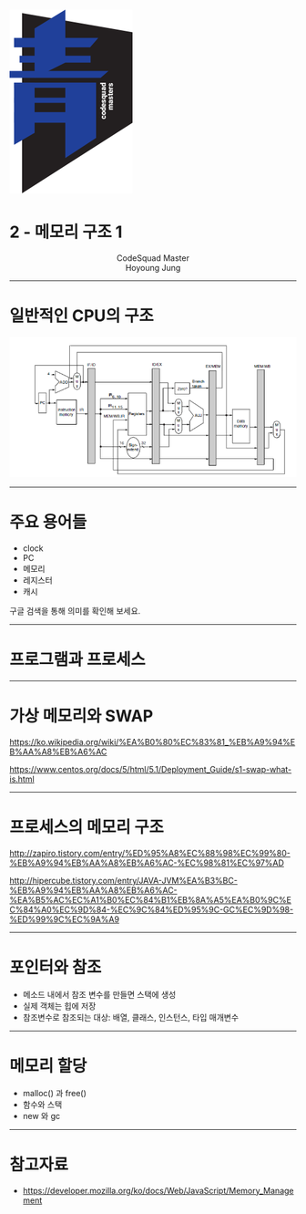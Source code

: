# ![30%](images/img_blue.png)
# 2 - 메모리 구조 1
<p align='center'>
CodeSquad Master <br>
Hoyoung Jung
</p>

---
<!-- page_number: true -->
# 일반적인 CPU의 구조
![](images/cpu.png)

---
# 주요 용어들
- clock
- PC
- 메모리
- 레지스터
- 캐시

구글 검색을 통해 의미를 확인해 보세요.

---
# 프로그램과 프로세스

---
# 가상 메모리와 SWAP

https://ko.wikipedia.org/wiki/%EA%B0%80%EC%83%81_%EB%A9%94%EB%AA%A8%EB%A6%AC

https://www.centos.org/docs/5/html/5.1/Deployment_Guide/s1-swap-what-is.html

---
# 프로세스의 메모리 구조

http://zapiro.tistory.com/entry/%ED%95%A8%EC%88%98%EC%99%80-%EB%A9%94%EB%AA%A8%EB%A6%AC-%EC%98%81%EC%97%AD

http://hipercube.tistory.com/entry/JAVA-JVM%EA%B3%BC-%EB%A9%94%EB%AA%A8%EB%A6%AC-%EA%B5%AC%EC%A1%B0%EC%84%B1%EB%8A%A5%EA%B0%9C%EC%84%A0%EC%9D%84-%EC%9C%84%ED%95%9C-GC%EC%9D%98-%ED%99%9C%EC%9A%A9

---
# 포인터와 참조

- 메소드 내에서 참조 변수를 만들면 스택에 생성
- 실제 객체는 힙에 저장
- 참조변수로 참조되는 대상: 배열, 클래스, 인스턴스, 타입 매개변수 

---
# 메모리 할당
- malloc() 과 free()
- 함수와 스택
- new 와 gc

---
# 참고자료
- https://developer.mozilla.org/ko/docs/Web/JavaScript/Memory_Management
